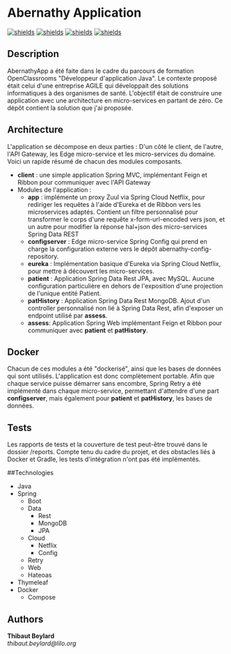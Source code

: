 # Abernathy Application
[![shields](https://img.shields.io/badge/version-0.0.1-blue)](https://shields.io/)
[![shields](https://img.shields.io/badge/made_in-java-orange)](https://shields.io/)
[![shields](https://img.shields.io/badge/for-openClassrooms_project-blueviolet)](https://shields.io/)
[![shields](https://img.shields.io/badge/using-spring-deepgreen)](https://shields.io/)

## Description
AbernathyApp a été faite dans le cadre du parcours de formation OpenClassrooms "Développeur d'application Java". Le contexte proposé était celui d'une entreprise AGILE qui développait des solutions informatiques à des organismes de santé. L'objectif était de construire une application avec une architecture en micro-services en partant de zéro. Ce dépôt contient la solution que j'ai proposée.

## Architecture
L'application se décompose en deux parties : D'un côté le client, de l'autre, l'API Gateway, les Edge micro-service et les micro-services du domaine.
Voici un rapide résumé de chacun des modules composants.

- **client** : une simple application Spring MVC, implémentant Feign et Ribbon pour communiquer avec l'API Gateway
- Modules de l'application :
	- **app** : implémente un proxy Zuul via Spring Cloud Netflix, pour rediriger les requêtes à l'aide d'Eureka et de Ribbon vers les microservices adaptés. Contient un filtre personnalisé pour transformer le corps d'une requête x-form-url-encoded vers json, et un autre pour modifier la réponse hal+json des micro-services Spring Data REST
	- **configserver** : Edge micro-service Spring Config qui prend en charge la configuration externe vers le dépôt abernathy-config-repository.
	- **eureka** : Implémentation basique d'Eureka via Spring Cloud Netflix, pour mettre à découvert les micro-services.
	- **patient** : Application Spring Data Rest JPA, avec MySQL. Aucune configuration particulière en dehors de l'exposition d'une projection de l'unique entité Patient. 
	- **patHistory** : Application Spring Data Rest MongoDB. Ajout d'un controller personnalisé non lié à Spring Data Rest, afin d'exposer un endpoint utilisé par **assess**.
	- **assess**: Application Spring Web implémentant Feign et Ribbon pour communiquer avec **patient** et **patHistory**. 

## Docker
Chacun de ces modules a été "dockerisé", ainsi que les bases de données qui sont utilisés. L'application est donc complètement portable. Afin que chaque service puisse démarrer sans encombre, Spring Retry a été implémenté dans chaque micro-service, permettant d'attendre d'une part **configserver**, mais également pour **patient** et **patHistory**, les bases de données.
   
## Tests
Les rapports de tests et la couverture de test peut-être trouvé dans le dossier /reports. Compte tenu du cadre du projet, et des obstacles liés à Docker et Gradle, les tests d'intégration n'ont pas été implémentés.

##Technologies
- Java
- Spring
	- Boot
	- Data
		- Rest
		- MongoDB
		- JPA
	- Cloud
		- Netflix
		- Config
	- Retry
	- Web
	- Hateoas
- Thymeleaf
- Docker
	- Compose

 
 ## Authors
**Thibaut Beylard** \
_thibaut.beylard@lilo.org_